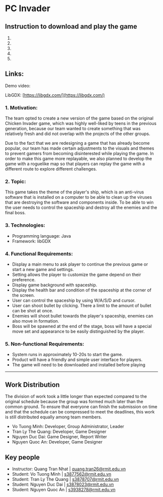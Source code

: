 # PC Invader
## Instruction to download and play the game
1.
2.
3.
4.
5.

## Links:
Demo video:

LibGDX: [https://libgdx.com/](https://libgdx.com/)


### 1. Motivation:
The team opted to create a new version of the game based on the original
Chicken Invader game, which was highly well-liked by teens in the previous generation,
because our team wanted to create something that was relatively fresh and did not overlap
with the projects of the other groups.

Due to the fact that we are redesigning a game that has already become popular, our team has made certain adjustments
to the visuals and themes to prevent gamers from becoming disinterested while playing the game. In order to make this
game more replayable, we also planned to develop the game with a roguelike map so that players can replay the game with
a different route to explore different challenges.

### 2. Topic:
This game takes the theme of the player's ship, which is an anti-virus software that is installed on a computer to be
able to clean up the viruses that are destroying the software and components inside. To be able to win the user needs to
control the spaceship and destroy all the enemies and the final boss.

### 3. Technologies:
* Programming language: Java
* Framework: libGDX

### 4. Functional Requirements:
- Display a main menu to ask player to continue the previous game or start a new game and settings.
- Setting allows the player to customize the game depend on their preference.
- Display game background with spaceship.
- Display the health bar and condition of the spaceship at the corner of the screen.
- User can control the spaceship by using W/A/S/D and cursor.
- User can shoot bullet by clicking. There a limit to the amount of bullet can be shot at once.
- Enemies will shoot bullet towards the player's spaceship, enemies can also move in formation.
- Boss will be spawned at the end of the stage, boss will have a special move set and appearance to be easily distinguished by the player.
### 5. Non-functional Requirements:
- System runs in approximately 10-20s to start the game. 
- Product will have a friendly and simple user interface for players. 
- The game will need to be downloaded and installed before playing
---
## Work Distribution

The division of work took a little longer than expected compared to the original schedule because the group was formed
much later than the common ground. To ensure that everyone can finish the submission on time and that the schedule can
be compressed to meet the deadlines, this work is still distributed equally among team members.

- Vo Tuong Minh: Developer, Group Administrator, Leader
- Tran Ly The Quang: Developer, Game Designer
- Nguyen Duc Dai: Game Designer, Report Writer
- Nguyen Quoc An: Developer, Game Designer

## Key people
- Instructor: Quang Tran Nhat | [quang.tran26@rmit.edu.vn](quang.tran26@rmit.edu.vn)
- Student: Vo Tuong Minh | [s3877562@rmit.edu.vn](s3877562@rmit.edu.vn)
- Student: Tran Ly The Quang | [s3878707@rmit.edu.vn](s3878707@rmit.edu.vn)
- Student: Nguyen Duc Dai | [s3878023@rmit.edu.vn](s3878023@rmit.edu.vn)
- Student: Nguyen Quoc An | [s3938278@rmit.edu.vn](s3938278@rmit.edu.vn)
